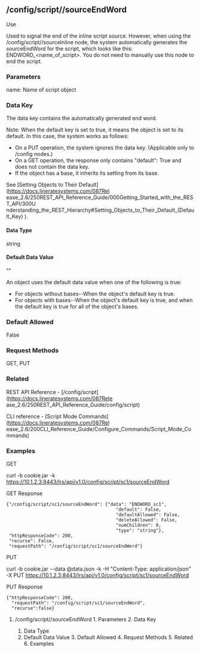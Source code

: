 ## /config/script/<name>/sourceEndWord

Use

Used to signal the end of the inline script source. However, when using the
/config/script/<name>/sourceInline node, the system automatically generates
the sourceEndWord for the script, which looks like this:
ENDWORD_<name_of_script>. You do not need to manually use this node to end the
script.

### Parameters

name: Name of script object

### Data Key

The data key contains the automatically generated end word.

Note: When the default key is set to true, it means the object is set to its
default. In this case, the system works as follows:

  * On a PUT operation, the system ignores the data key. (Applicable only to /config nodes.)
  * On a GET operation, the response only contains "default": True and does not contain the data key.
  * If the object has a base, it inherits its setting from its base.

See [Setting Objects to Their Default](https://docs.lineratesystems.com/087Rel
ease_2.6/250REST_API_Reference_Guide/000Getting_Started_with_the_REST_API/300U
nderstanding_the_REST_Hierarchy#Setting_Objects_to_Their_Default_(Default_Key)
).

#### Data Type

string

#### Default Data Value

""

An object uses the default data value when one of the following is true:

  * For objects without bases--When the object's default key is true.
  * For objects with bases--When the object's default key is true, and when the default key is true for all of the object's bases.

### Default Allowed

False

### Request Methods

GET, PUT

### Related

REST API Reference - [/config/script](https://docs.lineratesystems.com/087Rele
ase_2.6/250REST_API_Reference_Guide/config/script)

CLI reference - [Script Mode Commands](https://docs.lineratesystems.com/087Rel
ease_2.6/200CLI_Reference_Guide/Configure_Commands/Script_Mode_Commands)

### Examples

GET

curl -b cookie.jar -k
https://10.1.2.3:8443/lrs/api/v1.0/config/script/sc1/sourceEndWord

GET Response

    
    
    {"/config/script/sc1/sourceEndWord": {"data": "ENDWORD_sc1",
                                             "default": False,
                                             "defaultAllowed": False,
                                             "deleteAllowed": False,
                                             "numChildren": 0,
                                             "type": "string"},
     "httpResponseCode": 200,
     "recurse": False,
     "requestPath": "/config/script/sc1/sourceEndWord"}
    

PUT

curl -b cookie.jar --data @data.json -k -H "Content-Type: application/json" -X
PUT https://10.1.2.3:8443/lrs/api/v1.0/config/script/sc1/sourceEndWord

PUT Response

    
    
    {"httpResponseCode": 200,
      "requestPath": "/config/script/sc1/sourceEndWord",
      "recurse":false}

  1. /config/script/<name>/sourceEndWord
    1. Parameters
    2. Data Key
      1. Data Type
      2. Default Data Value
    3. Default Allowed
    4. Request Methods
    5. Related
    6. Examples

